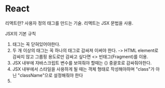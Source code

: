 # React

리액트란? 사용자 정의 태그를 만드는 기술. 
리액트는 JSX 문법을 사용.

JSX의 기본 규칙
1) 태그는 꼭 닫혀있어야한다.
2) 두 개 이상의 태그는 꼭 하나의 태그로 감싸져 이써야 한다. 
    -> HTML element로 감싸지 않고 그룹핑 용도로만 감싸고 싶다면 <> 빈태그(Fragment)를 이용.
3) JSX 내부에 자바스크립트 변수를 보여줘야 할때는 {} 중괄호로 감싸줘야한다. 
4) JSX 내부에서 스타일을 사용하게 될 때는 객체 형태로 작성해야하며 "class"가 아닌 "className"으로 설정해줘야 한다
5) 
